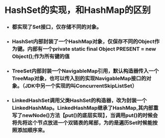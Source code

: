 # HashSet的实现，和HashMap的区别

* ### 都实现了Set接口，仅存储不同的对象。
* ### HashSet内部封装了一个HashMap对象，仅保存不同的Object作为键。内部有一个private static final Object PRESENT = new Object\(\);作为所有键的值
* ### TreeSet内部封装一个NavigableMap引用，默认构造器传入一个TreeMap对象，也可以传入别的实现NavigableMap接口的对象。（JDK中另一个实现的叫ConcurrentSkipListSet）
* ### LinkedHashSet调用父类HashSet的构造器，改为封装一个LinkedHashMap。LinkedHashMap继承了HashMap,其内部重写了newNode\(\)方法【put\(\)的底层实现】，当调用put\(\)的时候会将先将这个节点放进一个双链表的尾部，为的是遍历Set时候能按照添加顺序来。



